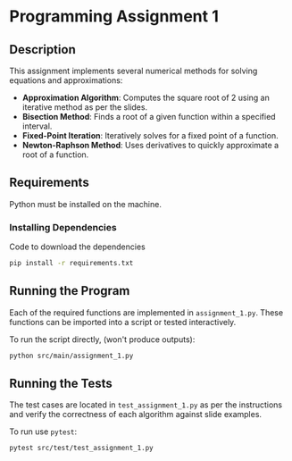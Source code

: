 # Programming Assignment 1

## Description
This assignment implements several numerical methods for solving equations and approximations:
- **Approximation Algorithm**: Computes the square root of 2 using an iterative method as per the slides.
- **Bisection Method**: Finds a root of a given function within a specified interval.
- **Fixed-Point Iteration**: Iteratively solves for a fixed point of a function.
- **Newton-Raphson Method**: Uses derivatives to quickly approximate a root of a function.

## Requirements
Python must be installed on the machine.
### Installing Dependencies
Code to download the dependencies
```bash
pip install -r requirements.txt
```

## Running the Program
Each of the required functions are implemented in `assignment_1.py`. These functions can be imported into a script or tested  interactively.

To run the script directly, (won't produce outputs):
```bash
python src/main/assignment_1.py
```

## Running the Tests
The test cases are located in `test_assignment_1.py` as per the instructions and verify the correctness of each algorithm against slide examples.

To run use `pytest`:
```bash
pytest src/test/test_assignment_1.py
```

